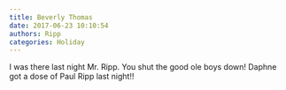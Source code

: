 ```yaml
---
title: Beverly Thomas
date: 2017-06-23 10:10:54
authors: Ripp
categories: Holiday
---
```


 I was there last night Mr. Ripp. You shut the good ole boys down! Daphne got a dose of Paul Ripp last night!!